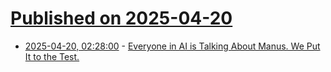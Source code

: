 # [Published on 2025-04-20](index.md)

* [2025-04-20, 02:28:00](https://soylentnews.org/article.pl?sid=25/04/19/1211220&from=rss) - [Everyone in AI is Talking About Manus. We Put It to the Test.](https://soylentnews.org/article.pl?sid=25/04/19/1211220&from=rss)
